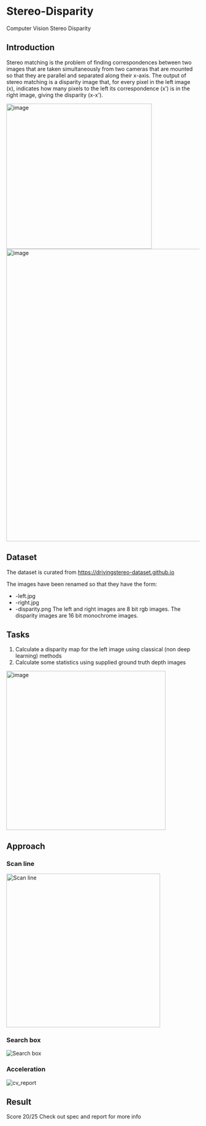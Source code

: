 # Stereo-Disparity
Computer Vision Stereo Disparity

## Introduction
Stereo matching is the problem of finding correspondences between two images that are taken simultaneously from two cameras that are mounted so that they are parallel and separated along their x-axis. The output of stereo matching is a disparity image that, for every pixel in the left image (x), indicates how many pixels to the left its correspondence (x’) is in the right image, giving the disparity (x-x’).

<img width="379" alt="image" src="https://user-images.githubusercontent.com/88305416/208822436-0ff9fd46-ade1-4512-92f6-ad4f4fc3d529.png">

<img width="763" alt="image" src="https://user-images.githubusercontent.com/88305416/208822475-67d0750c-6454-422c-89c1-f9f5b08438b3.png">

## Dataset
The dataset is curated from https://drivingstereo-dataset.github.io

The images have been renamed so that they have the form:
* <something>-left.jpg 
* <something>-right.jpg 
* <something>-disparity.png
The left and right images are 8 bit rgb images. The disparity images are 16 bit monochrome images.

## Tasks
1. Calculate a disparity map for the left image using classical (non deep learning) methods
2. Calculate some statistics using supplied ground truth depth images
<img width="415" alt="image" src="https://user-images.githubusercontent.com/88305416/208823995-89f6a8a2-d61e-490b-8ef1-9ac60338f137.png">

## Approach
### Scan line
<img width="401" alt="Scan line" src="https://user-images.githubusercontent.com/88305416/208824095-bf8c8ea3-83a6-42e0-9ca3-ad01b37f1e88.png">

### Search box
![Search box](https://user-images.githubusercontent.com/88305416/208824113-fd84275a-06ac-4aa7-9c78-7dd083b55052.jpg)

### Acceleration
![cv_report](https://user-images.githubusercontent.com/88305416/208824240-181632bf-f34b-44ef-9be9-1e407ecb4634.jpg)

## Result
Score 20/25
Check out spec and report for more info
